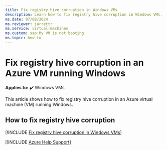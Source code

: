 ```yaml
---
title: Fix registry hive corruption in Windows VMs
description: Learn how to fix registry hive corruption in Windows VMs.
ms.date: 07/08/2024
ms.reviewer: jarrettr
ms.service: virtual-machines
ms.custom: sap:My VM is not booting
ms.topic: how-to
---
```

# Fix registry hive corruption in an Azure VM running Windows

**Applies to:** :heavy_check_mark: Windows VMs

This article shows how to fix registry hive corruption in an Azure virtual machine (VM) running Windows.

## How to fix registry hive corruption

[!INCLUDE [Fix registry hive corruption in Windows VMs](../../../includes/azure/virtual-machines-windows-fix-corrupted-hive.md)]

[!INCLUDE [Azure Help Support](../../../includes/azure-help-support.md)]